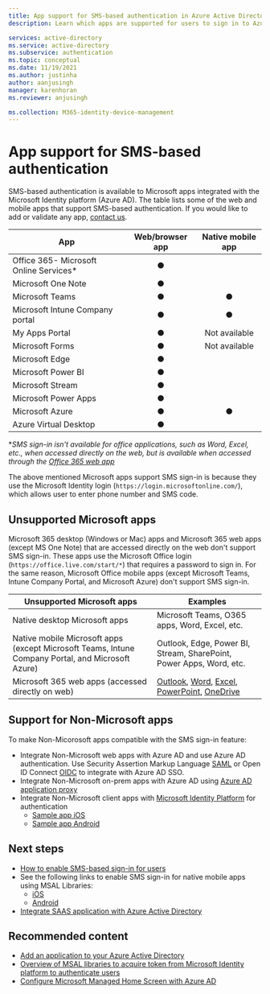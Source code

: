 ```yaml
---
title: App support for SMS-based authentication in Azure Active Directory
description: Learn which apps are supported for users to sign in to Azure Active Directory using SMS

services: active-directory
ms.service: active-directory
ms.subservice: authentication
ms.topic: conceptual
ms.date: 11/19/2021
ms.author: justinha
author: aanjusingh
manager: karenhoran
ms.reviewer: anjusingh

ms.collection: M365-identity-device-management
---
```


# App support for SMS-based authentication

SMS-based authentication is available to Microsoft apps integrated with the Microsoft Identity platform (Azure AD). The table lists some of the web and mobile apps that support SMS-based authentication. If you would like to add or validate any app, [contact us](https://feedback.azure.com/d365community/forum/22920db1-ad25-ec11-b6e6-000d3a4f0789). 

| App | Web/browser app | Native mobile app |
| --- |:---:|:---:|
| Office 365- Microsoft Online Services* | ● |   |
| Microsoft One Note | ● |   |
| Microsoft Teams | ● | ● |
| Microsoft Intune Company portal | ● | ● |
| My Apps Portal | ● |Not available|
| Microsoft Forms | ● |Not available|
| Microsoft Edge | ● |   |
| Microsoft Power BI | ● |   |
| Microsoft Stream | ● |   |
| Microsoft Power Apps | ● |   |
| Microsoft Azure | ● | ● |
| Azure Virtual Desktop | ● |  | 

*_SMS sign-in isn't available for office applications, such as Word, Excel, etc., when accessed directly on the web, but is available when accessed through the [Office 365 web app](https://www.office.com)_

The above mentioned Microsoft apps support SMS sign-in is because they use the Microsoft Identity login (`https://login.microsoftonline.com/`), which allows user to enter phone number and SMS code.

## Unsupported Microsoft apps

Microsoft 365 desktop (Windows or Mac) apps and Microsoft 365 web apps (except MS One Note) that are accessed directly on the web don't support SMS sign-in. These apps use the Microsoft Office login (`https://office.live.com/start/*`) that requires a password to sign in.
For the same reason, Microsoft Office mobile apps (except Microsoft Teams, Intune Company Portal, and Microsoft Azure) don't support SMS sign-in.

| Unsupported Microsoft apps| Examples |
| --- | --- |
| Native desktop Microsoft apps | Microsoft Teams, O365 apps, Word, Excel, etc.|
| Native mobile Microsoft apps (except Microsoft Teams, Intune Company Portal, and Microsoft Azure) | Outlook, Edge, Power BI, Stream, SharePoint, Power Apps, Word, etc.|
| Microsoft 365 web apps (accessed directly on web) | [Outlook](https://outlook.live.com/owa/), [Word](https://office.live.com/start/Word.aspx), [Excel](https://office.live.com/start/Excel.aspx), [PowerPoint](https://office.live.com/start/PowerPoint.aspx), [OneDrive](https://onedrive.live.com/about/signin)|  

## Support for Non-Microsoft apps 

To make Non-Micorosoft apps compatible with the SMS sign-in feature: 
- Integrate Non-Microsoft web apps with Azure AD and use Azure AD authentication. Use Security Assertion Markup Language [SAML](../manage-apps/add-application-portal-setup-sso.md) or Open ID Connect [OIDC](../manage-apps/add-application-portal-setup-oidc-sso.md) to integrate with Azure AD SSO. 
- Integrate Non-Microsoft on-prem apps with Azure AD using [Azure AD application proxy](../app-proxy/application-proxy-add-on-premises-application.md)
- Integrate Non-Microsoft client apps with [Microsoft Identity Platform](../develop/v2-overview.md) for authentication 
    - [Sample app iOS](../develop/tutorial-v2-ios.md)
    - [Sample app Android](../develop/tutorial-v2-android.md)

## Next steps

- [How to enable SMS-based sign-in for users](howto-authentication-sms-signin.md)
- See the following links to enable SMS sign-in for native mobile apps using MSAL Libraries: 
  - [iOS](https://github.com/AzureAD/microsoft-authentication-library-for-objc)
  - [Android](https://github.com/AzureAD/microsoft-authentication-library-for-android)
- [Integrate SAAS application with Azure Active Directory](../saas-apps/tutorial-list.md)

## Recommended content

- [Add an application to your Azure Active Directory](../manage-apps/add-application-portal.md)
- [Overview of MSAL libraries to acquire token from Microsoft Identity platform to authenticate users](../develop/msal-overview.md)
- [Configure Microsoft Managed Home Screen with Azure AD](/mem/intune/apps/app-configuration-managed-home-screen-app)
